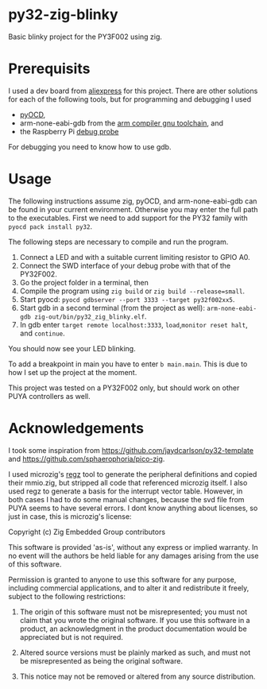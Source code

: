 # py32-zig-blinky

Basic blinky project for the PY3F002 using zig.

# Prerequisits
I used a dev board from [aliexpress](https://www.aliexpress.us/item/3256807946354940.html) for this project.
There are other solutions for each of the following tools, but for programming and debugging I used

- [pyOCD](https://pyocd.io/),
- arm-none-eabi-gdb from the [arm compiler gnu toolchain](https://developer.arm.com/downloads/-/arm-gnu-toolchain-downloads), and
- the Raspberry Pi [debug probe](https://www.raspberrypi.com/documentation/microcontrollers/debug-probe.html)

For debugging you need to know how to use gdb.

# Usage
The following instructions assume zig, pyOCD, and arm-none-eabi-gdb can be found in your current environment.
Otherwise you may enter the full path to the executables.
First we need to add support for the PY32 family with `pyocd pack install py32`.

The following steps are necessary to compile and run the program.

1. Connect a LED and with a suitable current limiting resistor to GPIO A0.
2. Connect the SWD interface of your debug probe with that of the PY32F002. 
2. Go the project folder in a terminal, then
3. Compile the program using `zig build` or `zig build --release=small`.
4. Start pyocd: `pyocd gdbserver --port 3333 --target py32f002xx5`.
5. Start gdb in a second terminal (from the project as well): `arm-none-eabi-gdb zig-out/bin/py32_zig_blinky.elf`.
6. In gdb enter `target remote localhost:3333`, `load`,`monitor reset halt`, and `continue`.

You should now see your LED blinking.

To add a breakpoint in main you have to enter `b main.main`. This is due to how I set up the project at the moment.

This project was tested on a PY32F002 only, but should work on other PUYA controllers as well.

# Acknowledgements
I took some inspiration from https://github.com/jaydcarlson/py32-template and https://github.com/sphaerophoria/pico-zig.

I used microzig's [regz](https://github.com/ZigEmbeddedGroup/microzig/tree/main/tools/regz) tool to generate the peripheral definitions and copied their mmio.zig,
but stripped all code that referenced microzig itself. I also used regz to generate a basis for the interrupt vector table.
However, in both cases I had to do some manual changes, because the svd file from PUYA seems to have several errors.
I dont know anything about licenses, so just in case, this is microzig's license:


Copyright (c) Zig Embedded Group contributors

This software is provided 'as-is', without any express or implied warranty. In
no event will the authors be held liable for any damages arising from the use
of this software.

Permission is granted to anyone to use this software for any purpose, including
commercial applications, and to alter it and redistribute it freely, subject to
the following restrictions:

1. The origin of this software must not be misrepresented; you must not claim
   that you wrote the original software. If you use this software in a product,
   an acknowledgment in the product documentation would be appreciated but is
   not required.

2. Altered source versions must be plainly marked as such, and must not be
   misrepresented as being the original software.

3. This notice may not be removed or altered from any source distribution.
